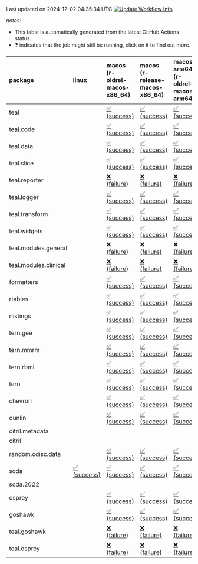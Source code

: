 Last updated on 2024-12-02 04:35:34 UTC [![Update Workflow
Info](https://github.com/averissimo/verdepcheck-status/actions/workflows/update.yaml/badge.svg)](https://github.com/averissimo/verdepcheck-status/actions/workflows/update.yaml)

*notes:*

-   This table is automatically generated from the latest GitHub Actions
    status.
-   ❓ indicates that the job might still be running, click on it to
    find out more.

<table style="width:100%;">
<colgroup>
<col style="width: 1%" />
<col style="width: 6%" />
<col style="width: 7%" />
<col style="width: 7%" />
<col style="width: 7%" />
<col style="width: 7%" />
<col style="width: 7%" />
<col style="width: 7%" />
<col style="width: 7%" />
<col style="width: 7%" />
<col style="width: 7%" />
<col style="width: 7%" />
<col style="width: 7%" />
<col style="width: 7%" />
</colgroup>
<thead>
<tr class="header">
<th style="text-align: left;">package</th>
<th style="text-align: left;">linux</th>
<th style="text-align: left;">macos (r-oldrel-macos-x86_64)</th>
<th style="text-align: left;">macos (r-release-macos-x86_64)</th>
<th style="text-align: left;">macos-arm64 (r-oldrel-macos-arm64)</th>
<th style="text-align: left;">macos-arm64 (r-release-macos-arm64)</th>
<th style="text-align: left;">nosuggests</th>
<th style="text-align: left;">ubuntu-clang</th>
<th style="text-align: left;">ubuntu-gcc12</th>
<th style="text-align: left;">ubuntu-next</th>
<th style="text-align: left;">ubuntu-release</th>
<th style="text-align: left;">windows (r-devel-windows-x86_64)</th>
<th style="text-align: left;">windows (r-oldrel-windows-x86_64)</th>
<th style="text-align: left;">windows (r-release-windows-x86_64)</th>
</tr>
</thead>
<tbody>
<tr class="odd">
<td style="text-align: left;">teal</td>
<td style="text-align: left;"></td>
<td
style="text-align: left;"><a href="https://github.com/insightsengineering/teal/actions/runs/12102060596/job/33742695818">✅
(success)</a></td>
<td
style="text-align: left;"><a href="https://github.com/insightsengineering/teal/actions/runs/12102060596/job/33742695420">✅
(success)</a></td>
<td
style="text-align: left;"><a href="https://github.com/insightsengineering/teal/actions/runs/12102060596/job/33742695692">✅
(success)</a></td>
<td
style="text-align: left;"><a href="https://github.com/insightsengineering/teal/actions/runs/12102060596/job/33742695267">✅
(success)</a></td>
<td
style="text-align: left;"><a href="https://github.com/insightsengineering/teal/actions/runs/12102060596/job/33742695882">✅
(success)</a></td>
<td
style="text-align: left;"><a href="https://github.com/insightsengineering/teal/actions/runs/12102060596/job/33742694910">✅
(success)</a></td>
<td
style="text-align: left;"><a href="https://github.com/insightsengineering/teal/actions/runs/12102060596/job/33742695208">✅
(success)</a></td>
<td
style="text-align: left;"><a href="https://github.com/insightsengineering/teal/actions/runs/12102060596/job/33742695508">✅
(success)</a></td>
<td
style="text-align: left;"><a href="https://github.com/insightsengineering/teal/actions/runs/12102060596/job/33742695643">✅
(success)</a></td>
<td
style="text-align: left;"><a href="https://github.com/insightsengineering/teal/actions/runs/12102060596/job/33742695134">✅
(success)</a></td>
<td
style="text-align: left;"><a href="https://github.com/insightsengineering/teal/actions/runs/12102060596/job/33742695934">✅
(success)</a></td>
<td
style="text-align: left;"><a href="https://github.com/insightsengineering/teal/actions/runs/12102060596/job/33742695579">✅
(success)</a></td>
</tr>
<tr class="even">
<td style="text-align: left;">teal.code</td>
<td style="text-align: left;"></td>
<td
style="text-align: left;"><a href="https://github.com/insightsengineering/teal.code/actions/runs/12102069925/job/33742717298">✅
(success)</a></td>
<td
style="text-align: left;"><a href="https://github.com/insightsengineering/teal.code/actions/runs/12102069925/job/33742716874">✅
(success)</a></td>
<td
style="text-align: left;"><a href="https://github.com/insightsengineering/teal.code/actions/runs/12102069925/job/33742717186">✅
(success)</a></td>
<td
style="text-align: left;"><a href="https://github.com/insightsengineering/teal.code/actions/runs/12102069925/job/33742716753">✅
(success)</a></td>
<td
style="text-align: left;"><a href="https://github.com/insightsengineering/teal.code/actions/runs/12102069925/job/33742717550">✅
(success)</a></td>
<td
style="text-align: left;"><a href="https://github.com/insightsengineering/teal.code/actions/runs/12102069925/job/33742716679">✅
(success)</a></td>
<td
style="text-align: left;"><a href="https://github.com/insightsengineering/teal.code/actions/runs/12102069925/job/33742716813">✅
(success)</a></td>
<td
style="text-align: left;"><a href="https://github.com/insightsengineering/teal.code/actions/runs/12102069925/job/33742717123">✅
(success)</a></td>
<td
style="text-align: left;"><a href="https://github.com/insightsengineering/teal.code/actions/runs/12102069925/job/33742717245">✅
(success)</a></td>
<td
style="text-align: left;"><a href="https://github.com/insightsengineering/teal.code/actions/runs/12102069925/job/33742716467">✅
(success)</a></td>
<td
style="text-align: left;"><a href="https://github.com/insightsengineering/teal.code/actions/runs/12102069925/job/33742717471">✅
(success)</a></td>
<td
style="text-align: left;"><a href="https://github.com/insightsengineering/teal.code/actions/runs/12102069925/job/33742717060">✅
(success)</a></td>
</tr>
<tr class="odd">
<td style="text-align: left;">teal.data</td>
<td style="text-align: left;"></td>
<td
style="text-align: left;"><a href="https://github.com/insightsengineering/teal.data/actions/runs/12102060993/job/33742695307">✅
(success)</a></td>
<td
style="text-align: left;"><a href="https://github.com/insightsengineering/teal.data/actions/runs/12102060993/job/33742694830">✅
(success)</a></td>
<td
style="text-align: left;"><a href="https://github.com/insightsengineering/teal.data/actions/runs/12102060993/job/33742695150">✅
(success)</a></td>
<td
style="text-align: left;"><a href="https://github.com/insightsengineering/teal.data/actions/runs/12102060993/job/33742694655">✅
(success)</a></td>
<td
style="text-align: left;"><a href="https://github.com/insightsengineering/teal.data/actions/runs/12102060993/job/33742695557">✅
(success)</a></td>
<td
style="text-align: left;"><a href="https://github.com/insightsengineering/teal.data/actions/runs/12102060993/job/33742694562">✅
(success)</a></td>
<td
style="text-align: left;"><a href="https://github.com/insightsengineering/teal.data/actions/runs/12102060993/job/33742694740">✅
(success)</a></td>
<td
style="text-align: left;"><a href="https://github.com/insightsengineering/teal.data/actions/runs/12102060993/job/33742695084">✅
(success)</a></td>
<td
style="text-align: left;"><a href="https://github.com/insightsengineering/teal.data/actions/runs/12102060993/job/33742695230">✅
(success)</a></td>
<td
style="text-align: left;"><a href="https://github.com/insightsengineering/teal.data/actions/runs/12102060993/job/33742694221">✅
(success)</a></td>
<td
style="text-align: left;"><a href="https://github.com/insightsengineering/teal.data/actions/runs/12102060993/job/33742695465">✅
(success)</a></td>
<td
style="text-align: left;"><a href="https://github.com/insightsengineering/teal.data/actions/runs/12102060993/job/33742695001">✅
(success)</a></td>
</tr>
<tr class="even">
<td style="text-align: left;">teal.slice</td>
<td style="text-align: left;"></td>
<td
style="text-align: left;"><a href="https://github.com/insightsengineering/teal.slice/actions/runs/12102065388/job/33742707825">✅
(success)</a></td>
<td
style="text-align: left;"><a href="https://github.com/insightsengineering/teal.slice/actions/runs/12102065388/job/33742707275">✅
(success)</a></td>
<td
style="text-align: left;"><a href="https://github.com/insightsengineering/teal.slice/actions/runs/12102065388/job/33742707652">✅
(success)</a></td>
<td
style="text-align: left;"><a href="https://github.com/insightsengineering/teal.slice/actions/runs/12102065388/job/33742707087">✅
(success)</a></td>
<td
style="text-align: left;"><a href="https://github.com/insightsengineering/teal.slice/actions/runs/12102065388/job/33742707750">✅
(success)</a></td>
<td
style="text-align: left;"><a href="https://github.com/insightsengineering/teal.slice/actions/runs/12102065388/job/33742706501">✅
(success)</a></td>
<td
style="text-align: left;"><a href="https://github.com/insightsengineering/teal.slice/actions/runs/12102065388/job/33742706809">✅
(success)</a></td>
<td
style="text-align: left;"><a href="https://github.com/insightsengineering/teal.slice/actions/runs/12102065388/job/33742707189">✅
(success)</a></td>
<td
style="text-align: left;"><a href="https://github.com/insightsengineering/teal.slice/actions/runs/12102065388/job/33742707369">✅
(success)</a></td>
<td
style="text-align: left;"><a href="https://github.com/insightsengineering/teal.slice/actions/runs/12102065388/job/33742706904">❌
(failure)</a></td>
<td
style="text-align: left;"><a href="https://github.com/insightsengineering/teal.slice/actions/runs/12102065388/job/33742708021">❌
(failure)</a></td>
<td
style="text-align: left;"><a href="https://github.com/insightsengineering/teal.slice/actions/runs/12102065388/job/33742707456">❌
(failure)</a></td>
</tr>
<tr class="odd">
<td style="text-align: left;">teal.reporter</td>
<td style="text-align: left;"></td>
<td
style="text-align: left;"><a href="https://github.com/insightsengineering/teal.reporter/actions/runs/12102061779/job/33742697007">❌
(failure)</a></td>
<td
style="text-align: left;"><a href="https://github.com/insightsengineering/teal.reporter/actions/runs/12102061779/job/33742696436">❌
(failure)</a></td>
<td
style="text-align: left;"><a href="https://github.com/insightsengineering/teal.reporter/actions/runs/12102061779/job/33742696750">❌
(failure)</a></td>
<td
style="text-align: left;"><a href="https://github.com/insightsengineering/teal.reporter/actions/runs/12102061779/job/33742696299">❌
(failure)</a></td>
<td
style="text-align: left;"><a href="https://github.com/insightsengineering/teal.reporter/actions/runs/12102061779/job/33742697092">❌
(failure)</a></td>
<td
style="text-align: left;"><a href="https://github.com/insightsengineering/teal.reporter/actions/runs/12102061779/job/33742696233">❌
(failure)</a></td>
<td
style="text-align: left;"><a href="https://github.com/insightsengineering/teal.reporter/actions/runs/12102061779/job/33742696362">❌
(failure)</a></td>
<td
style="text-align: left;"><a href="https://github.com/insightsengineering/teal.reporter/actions/runs/12102061779/job/33742696638">❌
(failure)</a></td>
<td
style="text-align: left;"><a href="https://github.com/insightsengineering/teal.reporter/actions/runs/12102061779/job/33742696840">❌
(failure)</a></td>
<td
style="text-align: left;"><a href="https://github.com/insightsengineering/teal.reporter/actions/runs/12102061779/job/33742695975">❌
(failure)</a></td>
<td
style="text-align: left;"><a href="https://github.com/insightsengineering/teal.reporter/actions/runs/12102061779/job/33742697247">❌
(failure)</a></td>
<td
style="text-align: left;"><a href="https://github.com/insightsengineering/teal.reporter/actions/runs/12102061779/job/33742696562">❌
(failure)</a></td>
</tr>
<tr class="even">
<td style="text-align: left;">teal.logger</td>
<td style="text-align: left;"></td>
<td
style="text-align: left;"><a href="https://github.com/insightsengineering/teal.logger/actions/runs/12102060926/job/33742695691">✅
(success)</a></td>
<td
style="text-align: left;"><a href="https://github.com/insightsengineering/teal.logger/actions/runs/12102060926/job/33742694856">✅
(success)</a></td>
<td
style="text-align: left;"><a href="https://github.com/insightsengineering/teal.logger/actions/runs/12102060926/job/33742695332">✅
(success)</a></td>
<td
style="text-align: left;"><a href="https://github.com/insightsengineering/teal.logger/actions/runs/12102060926/job/33742694658">✅
(success)</a></td>
<td
style="text-align: left;"><a href="https://github.com/insightsengineering/teal.logger/actions/runs/12102060926/job/33742695485">✅
(success)</a></td>
<td
style="text-align: left;"><a href="https://github.com/insightsengineering/teal.logger/actions/runs/12102060926/job/33742694037">✅
(success)</a></td>
<td
style="text-align: left;"><a href="https://github.com/insightsengineering/teal.logger/actions/runs/12102060926/job/33742694553">✅
(success)</a></td>
<td
style="text-align: left;"><a href="https://github.com/insightsengineering/teal.logger/actions/runs/12102060926/job/33742695098">✅
(success)</a></td>
<td
style="text-align: left;"><a href="https://github.com/insightsengineering/teal.logger/actions/runs/12102060926/job/33742695257">✅
(success)</a></td>
<td
style="text-align: left;"><a href="https://github.com/insightsengineering/teal.logger/actions/runs/12102060926/job/33742694424">✅
(success)</a></td>
<td
style="text-align: left;"><a href="https://github.com/insightsengineering/teal.logger/actions/runs/12102060926/job/33742695776">✅
(success)</a></td>
<td
style="text-align: left;"><a href="https://github.com/insightsengineering/teal.logger/actions/runs/12102060926/job/33742695162">✅
(success)</a></td>
</tr>
<tr class="odd">
<td style="text-align: left;">teal.transform</td>
<td style="text-align: left;"></td>
<td
style="text-align: left;"><a href="https://github.com/insightsengineering/teal.transform/actions/runs/12102064665/job/33742704057">✅
(success)</a></td>
<td
style="text-align: left;"><a href="https://github.com/insightsengineering/teal.transform/actions/runs/12102064665/job/33742703138">✅
(success)</a></td>
<td
style="text-align: left;"><a href="https://github.com/insightsengineering/teal.transform/actions/runs/12102064665/job/33742703776">✅
(success)</a></td>
<td
style="text-align: left;"><a href="https://github.com/insightsengineering/teal.transform/actions/runs/12102064665/job/33742702856">✅
(success)</a></td>
<td
style="text-align: left;"><a href="https://github.com/insightsengineering/teal.transform/actions/runs/12102064665/job/33742704494">✅
(success)</a></td>
<td
style="text-align: left;"><a href="https://github.com/insightsengineering/teal.transform/actions/runs/12102064665/job/33742702734">✅
(success)</a></td>
<td
style="text-align: left;"><a href="https://github.com/insightsengineering/teal.transform/actions/runs/12102064665/job/33742702983">✅
(success)</a></td>
<td
style="text-align: left;"><a href="https://github.com/insightsengineering/teal.transform/actions/runs/12102064665/job/33742703629">✅
(success)</a></td>
<td
style="text-align: left;"><a href="https://github.com/insightsengineering/teal.transform/actions/runs/12102064665/job/33742703928">✅
(success)</a></td>
<td
style="text-align: left;"><a href="https://github.com/insightsengineering/teal.transform/actions/runs/12102064665/job/33742702384">✅
(success)</a></td>
<td
style="text-align: left;"><a href="https://github.com/insightsengineering/teal.transform/actions/runs/12102064665/job/33742704331">✅
(success)</a></td>
<td
style="text-align: left;"><a href="https://github.com/insightsengineering/teal.transform/actions/runs/12102064665/job/33742703478">✅
(success)</a></td>
</tr>
<tr class="even">
<td style="text-align: left;">teal.widgets</td>
<td style="text-align: left;"></td>
<td
style="text-align: left;"><a href="https://github.com/insightsengineering/teal.widgets/actions/runs/12102073599/job/33742739413">✅
(success)</a></td>
<td
style="text-align: left;"><a href="https://github.com/insightsengineering/teal.widgets/actions/runs/12102073599/job/33742739123">✅
(success)</a></td>
<td
style="text-align: left;"><a href="https://github.com/insightsengineering/teal.widgets/actions/runs/12102073599/job/33742739318">✅
(success)</a></td>
<td
style="text-align: left;"><a href="https://github.com/insightsengineering/teal.widgets/actions/runs/12102073599/job/33742739043">✅
(success)</a></td>
<td
style="text-align: left;"><a href="https://github.com/insightsengineering/teal.widgets/actions/runs/12102073599/job/33742739537">✅
(success)</a></td>
<td
style="text-align: left;"><a href="https://github.com/insightsengineering/teal.widgets/actions/runs/12102073599/job/33742739008">✅
(success)</a></td>
<td
style="text-align: left;"><a href="https://github.com/insightsengineering/teal.widgets/actions/runs/12102073599/job/33742739075">✅
(success)</a></td>
<td
style="text-align: left;"><a href="https://github.com/insightsengineering/teal.widgets/actions/runs/12102073599/job/33742739284">✅
(success)</a></td>
<td
style="text-align: left;"><a href="https://github.com/insightsengineering/teal.widgets/actions/runs/12102073599/job/33742739364">✅
(success)</a></td>
<td
style="text-align: left;"><a href="https://github.com/insightsengineering/teal.widgets/actions/runs/12102073599/job/33742738876">✅
(success)</a></td>
<td
style="text-align: left;"><a href="https://github.com/insightsengineering/teal.widgets/actions/runs/12102073599/job/33742739501">✅
(success)</a></td>
<td
style="text-align: left;"><a href="https://github.com/insightsengineering/teal.widgets/actions/runs/12102073599/job/33742739237">✅
(success)</a></td>
</tr>
<tr class="odd">
<td style="text-align: left;">teal.modules.general</td>
<td style="text-align: left;"></td>
<td
style="text-align: left;"><a href="https://github.com/insightsengineering/teal.modules.general/actions/runs/12102061013/job/33742695711">❌
(failure)</a></td>
<td
style="text-align: left;"><a href="https://github.com/insightsengineering/teal.modules.general/actions/runs/12102061013/job/33742695119">❌
(failure)</a></td>
<td
style="text-align: left;"><a href="https://github.com/insightsengineering/teal.modules.general/actions/runs/12102061013/job/33742695564">❌
(failure)</a></td>
<td
style="text-align: left;"><a href="https://github.com/insightsengineering/teal.modules.general/actions/runs/12102061013/job/33742694886">❌
(failure)</a></td>
<td
style="text-align: left;"><a href="https://github.com/insightsengineering/teal.modules.general/actions/runs/12102061013/job/33742695642">❌
(failure)</a></td>
<td
style="text-align: left;"><a href="https://github.com/insightsengineering/teal.modules.general/actions/runs/12102061013/job/33742694812">❌
(failure)</a></td>
<td
style="text-align: left;"><a href="https://github.com/insightsengineering/teal.modules.general/actions/runs/12102061013/job/33742694960">❌
(failure)</a></td>
<td
style="text-align: left;"><a href="https://github.com/insightsengineering/teal.modules.general/actions/runs/12102061013/job/33742695201">❌
(failure)</a></td>
<td
style="text-align: left;"><a href="https://github.com/insightsengineering/teal.modules.general/actions/runs/12102061013/job/33742695294">❌
(failure)</a></td>
<td
style="text-align: left;"><a href="https://github.com/insightsengineering/teal.modules.general/actions/runs/12102061013/job/33742694507">❌
(failure)</a></td>
<td
style="text-align: left;"><a href="https://github.com/insightsengineering/teal.modules.general/actions/runs/12102061013/job/33742695791">❌
(failure)</a></td>
<td
style="text-align: left;"><a href="https://github.com/insightsengineering/teal.modules.general/actions/runs/12102061013/job/33742695384">❌
(failure)</a></td>
</tr>
<tr class="even">
<td style="text-align: left;">teal.modules.clinical</td>
<td style="text-align: left;"></td>
<td
style="text-align: left;"><a href="https://github.com/insightsengineering/teal.modules.clinical/actions/runs/12102068295/job/33742714961">❌
(failure)</a></td>
<td
style="text-align: left;"><a href="https://github.com/insightsengineering/teal.modules.clinical/actions/runs/12102068295/job/33742714512">❌
(failure)</a></td>
<td
style="text-align: left;"><a href="https://github.com/insightsengineering/teal.modules.clinical/actions/runs/12102068295/job/33742714822">❌
(failure)</a></td>
<td
style="text-align: left;"><a href="https://github.com/insightsengineering/teal.modules.clinical/actions/runs/12102068295/job/33742714312">❌
(failure)</a></td>
<td
style="text-align: left;"><a href="https://github.com/insightsengineering/teal.modules.clinical/actions/runs/12102068295/job/33742715032">❌
(failure)</a></td>
<td
style="text-align: left;"><a href="https://github.com/insightsengineering/teal.modules.clinical/actions/runs/12102068295/job/33742713500">❌
(failure)</a></td>
<td
style="text-align: left;"><a href="https://github.com/insightsengineering/teal.modules.clinical/actions/runs/12102068295/job/33742714199">❌
(failure)</a></td>
<td
style="text-align: left;"><a href="https://github.com/insightsengineering/teal.modules.clinical/actions/runs/12102068295/job/33742714597">❌
(failure)</a></td>
<td
style="text-align: left;"><a href="https://github.com/insightsengineering/teal.modules.clinical/actions/runs/12102068295/job/33742714761">❌
(failure)</a></td>
<td
style="text-align: left;"><a href="https://github.com/insightsengineering/teal.modules.clinical/actions/runs/12102068295/job/33742713873">❌
(failure)</a></td>
<td
style="text-align: left;"><a href="https://github.com/insightsengineering/teal.modules.clinical/actions/runs/12102068295/job/33742715109">❌
(failure)</a></td>
<td
style="text-align: left;"><a href="https://github.com/insightsengineering/teal.modules.clinical/actions/runs/12102068295/job/33742714704">❌
(failure)</a></td>
</tr>
<tr class="odd">
<td style="text-align: left;">formatters</td>
<td style="text-align: left;"></td>
<td
style="text-align: left;"><a href="https://github.com/insightsengineering/formatters/actions/runs/12102065886/job/33742707650">✅
(success)</a></td>
<td
style="text-align: left;"><a href="https://github.com/insightsengineering/formatters/actions/runs/12102065886/job/33742707168">✅
(success)</a></td>
<td
style="text-align: left;"><a href="https://github.com/insightsengineering/formatters/actions/runs/12102065886/job/33742707462">✅
(success)</a></td>
<td
style="text-align: left;"><a href="https://github.com/insightsengineering/formatters/actions/runs/12102065886/job/33742706985">✅
(success)</a></td>
<td
style="text-align: left;"><a href="https://github.com/insightsengineering/formatters/actions/runs/12102065886/job/33742707943">✅
(success)</a></td>
<td
style="text-align: left;"><a href="https://github.com/insightsengineering/formatters/actions/runs/12102065886/job/33742706902">✅
(success)</a></td>
<td
style="text-align: left;"><a href="https://github.com/insightsengineering/formatters/actions/runs/12102065886/job/33742707075">✅
(success)</a></td>
<td
style="text-align: left;"><a href="https://github.com/insightsengineering/formatters/actions/runs/12102065886/job/33742707386">✅
(success)</a></td>
<td
style="text-align: left;"><a href="https://github.com/insightsengineering/formatters/actions/runs/12102065886/job/33742707545">✅
(success)</a></td>
<td
style="text-align: left;"><a href="https://github.com/insightsengineering/formatters/actions/runs/12102065886/job/33742706626">✅
(success)</a></td>
<td
style="text-align: left;"><a href="https://github.com/insightsengineering/formatters/actions/runs/12102065886/job/33742707818">✅
(success)</a></td>
<td
style="text-align: left;"><a href="https://github.com/insightsengineering/formatters/actions/runs/12102065886/job/33742707320">✅
(success)</a></td>
</tr>
<tr class="even">
<td style="text-align: left;">rtables</td>
<td style="text-align: left;"></td>
<td
style="text-align: left;"><a href="https://github.com/insightsengineering/rtables/actions/runs/12102060710/job/33742695205">✅
(success)</a></td>
<td
style="text-align: left;"><a href="https://github.com/insightsengineering/rtables/actions/runs/12102060710/job/33742694845">✅
(success)</a></td>
<td
style="text-align: left;"><a href="https://github.com/insightsengineering/rtables/actions/runs/12102060710/job/33742695060">✅
(success)</a></td>
<td
style="text-align: left;"><a href="https://github.com/insightsengineering/rtables/actions/runs/12102060710/job/33742694674">✅
(success)</a></td>
<td
style="text-align: left;"><a href="https://github.com/insightsengineering/rtables/actions/runs/12102060710/job/33742695417">❌
(failure)</a></td>
<td
style="text-align: left;"><a href="https://github.com/insightsengineering/rtables/actions/runs/12102060710/job/33742694193">✅
(success)</a></td>
<td
style="text-align: left;"><a href="https://github.com/insightsengineering/rtables/actions/runs/12102060710/job/33742694584">✅
(success)</a></td>
<td
style="text-align: left;"><a href="https://github.com/insightsengineering/rtables/actions/runs/12102060710/job/33742694918">✅
(success)</a></td>
<td
style="text-align: left;"><a href="https://github.com/insightsengineering/rtables/actions/runs/12102060710/job/33742695132">✅
(success)</a></td>
<td
style="text-align: left;"><a href="https://github.com/insightsengineering/rtables/actions/runs/12102060710/job/33742694494">✅
(success)</a></td>
<td
style="text-align: left;"><a href="https://github.com/insightsengineering/rtables/actions/runs/12102060710/job/33742695350">✅
(success)</a></td>
<td
style="text-align: left;"><a href="https://github.com/insightsengineering/rtables/actions/runs/12102060710/job/33742694990">✅
(success)</a></td>
</tr>
<tr class="odd">
<td style="text-align: left;">rlistings</td>
<td style="text-align: left;"></td>
<td
style="text-align: left;"><a href="https://github.com/insightsengineering/rlistings/actions/runs/12102061434/job/33742696269">✅
(success)</a></td>
<td
style="text-align: left;"><a href="https://github.com/insightsengineering/rlistings/actions/runs/12102061434/job/33742695849">✅
(success)</a></td>
<td
style="text-align: left;"><a href="https://github.com/insightsengineering/rlistings/actions/runs/12102061434/job/33742696108">✅
(success)</a></td>
<td
style="text-align: left;"><a href="https://github.com/insightsengineering/rlistings/actions/runs/12102061434/job/33742695715">✅
(success)</a></td>
<td
style="text-align: left;"><a href="https://github.com/insightsengineering/rlistings/actions/runs/12102061434/job/33742696492">✅
(success)</a></td>
<td
style="text-align: left;"><a href="https://github.com/insightsengineering/rlistings/actions/runs/12102061434/job/33742695790">✅
(success)</a></td>
<td
style="text-align: left;"><a href="https://github.com/insightsengineering/rlistings/actions/runs/12102061434/job/33742695906">✅
(success)</a></td>
<td
style="text-align: left;"><a href="https://github.com/insightsengineering/rlistings/actions/runs/12102061434/job/33742696187">✅
(success)</a></td>
<td
style="text-align: left;"><a href="https://github.com/insightsengineering/rlistings/actions/runs/12102061434/job/33742696323">✅
(success)</a></td>
<td
style="text-align: left;"><a href="https://github.com/insightsengineering/rlistings/actions/runs/12102061434/job/33742695504">✅
(success)</a></td>
<td
style="text-align: left;"><a href="https://github.com/insightsengineering/rlistings/actions/runs/12102061434/job/33742696382">✅
(success)</a></td>
<td
style="text-align: left;"><a href="https://github.com/insightsengineering/rlistings/actions/runs/12102061434/job/33742695964">✅
(success)</a></td>
</tr>
<tr class="even">
<td style="text-align: left;">tern.gee</td>
<td style="text-align: left;"></td>
<td
style="text-align: left;"><a href="https://github.com/insightsengineering/tern.gee/actions/runs/12102066555/job/33742709762">✅
(success)</a></td>
<td
style="text-align: left;"><a href="https://github.com/insightsengineering/tern.gee/actions/runs/12102066555/job/33742709262">✅
(success)</a></td>
<td
style="text-align: left;"><a href="https://github.com/insightsengineering/tern.gee/actions/runs/12102066555/job/33742709614">✅
(success)</a></td>
<td
style="text-align: left;"><a href="https://github.com/insightsengineering/tern.gee/actions/runs/12102066555/job/33742709113">✅
(success)</a></td>
<td
style="text-align: left;"><a href="https://github.com/insightsengineering/tern.gee/actions/runs/12102066555/job/33742709967">✅
(success)</a></td>
<td
style="text-align: left;"><a href="https://github.com/insightsengineering/tern.gee/actions/runs/12102066555/job/33742709036">✅
(success)</a></td>
<td
style="text-align: left;"><a href="https://github.com/insightsengineering/tern.gee/actions/runs/12102066555/job/33742709194">✅
(success)</a></td>
<td
style="text-align: left;"><a href="https://github.com/insightsengineering/tern.gee/actions/runs/12102066555/job/33742709533">✅
(success)</a></td>
<td
style="text-align: left;"><a href="https://github.com/insightsengineering/tern.gee/actions/runs/12102066555/job/33742709701">✅
(success)</a></td>
<td
style="text-align: left;"><a href="https://github.com/insightsengineering/tern.gee/actions/runs/12102066555/job/33742708704">✅
(success)</a></td>
<td
style="text-align: left;"><a href="https://github.com/insightsengineering/tern.gee/actions/runs/12102066555/job/33742709891">✅
(success)</a></td>
<td
style="text-align: left;"><a href="https://github.com/insightsengineering/tern.gee/actions/runs/12102066555/job/33742709444">✅
(success)</a></td>
</tr>
<tr class="odd">
<td style="text-align: left;">tern.mmrm</td>
<td style="text-align: left;"></td>
<td
style="text-align: left;"><a href="https://github.com/insightsengineering/tern.mmrm/actions/runs/12102073131/job/33742738561">✅
(success)</a></td>
<td
style="text-align: left;"><a href="https://github.com/insightsengineering/tern.mmrm/actions/runs/12102073131/job/33742738290">✅
(success)</a></td>
<td
style="text-align: left;"><a href="https://github.com/insightsengineering/tern.mmrm/actions/runs/12102073131/job/33742738468">✅
(success)</a></td>
<td
style="text-align: left;"><a href="https://github.com/insightsengineering/tern.mmrm/actions/runs/12102073131/job/33742738203">✅
(success)</a></td>
<td
style="text-align: left;"><a href="https://github.com/insightsengineering/tern.mmrm/actions/runs/12102073131/job/33742738510">✅
(success)</a></td>
<td
style="text-align: left;"><a href="https://github.com/insightsengineering/tern.mmrm/actions/runs/12102073131/job/33742737950">✅
(success)</a></td>
<td
style="text-align: left;"><a href="https://github.com/insightsengineering/tern.mmrm/actions/runs/12102073131/job/33742738078">✅
(success)</a></td>
<td
style="text-align: left;"><a href="https://github.com/insightsengineering/tern.mmrm/actions/runs/12102073131/job/33742738243">✅
(success)</a></td>
<td
style="text-align: left;"><a href="https://github.com/insightsengineering/tern.mmrm/actions/runs/12102073131/job/33742738336">✅
(success)</a></td>
<td
style="text-align: left;"><a href="https://github.com/insightsengineering/tern.mmrm/actions/runs/12102073131/job/33742738132">✅
(success)</a></td>
<td
style="text-align: left;"><a href="https://github.com/insightsengineering/tern.mmrm/actions/runs/12102073131/job/33742738665">✅
(success)</a></td>
<td
style="text-align: left;"><a href="https://github.com/insightsengineering/tern.mmrm/actions/runs/12102073131/job/33742738391">✅
(success)</a></td>
</tr>
<tr class="even">
<td style="text-align: left;">tern.rbmi</td>
<td style="text-align: left;"></td>
<td
style="text-align: left;"><a href="https://github.com/insightsengineering/tern.rbmi/actions/runs/12102065800/job/33742707693">✅
(success)</a></td>
<td
style="text-align: left;"><a href="https://github.com/insightsengineering/tern.rbmi/actions/runs/12102065800/job/33742707080">✅
(success)</a></td>
<td
style="text-align: left;"><a href="https://github.com/insightsengineering/tern.rbmi/actions/runs/12102065800/job/33742707488">✅
(success)</a></td>
<td
style="text-align: left;"><a href="https://github.com/insightsengineering/tern.rbmi/actions/runs/12102065800/job/33742706759">✅
(success)</a></td>
<td
style="text-align: left;"><a href="https://github.com/insightsengineering/tern.rbmi/actions/runs/12102065800/job/33742707796">✅
(success)</a></td>
<td
style="text-align: left;"><a href="https://github.com/insightsengineering/tern.rbmi/actions/runs/12102065800/job/33742706660">✅
(success)</a></td>
<td
style="text-align: left;"><a href="https://github.com/insightsengineering/tern.rbmi/actions/runs/12102065800/job/33742706876">✅
(success)</a></td>
<td
style="text-align: left;"><a href="https://github.com/insightsengineering/tern.rbmi/actions/runs/12102065800/job/33742707209">✅
(success)</a></td>
<td
style="text-align: left;"><a href="https://github.com/insightsengineering/tern.rbmi/actions/runs/12102065800/job/33742707392">✅
(success)</a></td>
<td
style="text-align: left;"><a href="https://github.com/insightsengineering/tern.rbmi/actions/runs/12102065800/job/33742706391">✅
(success)</a></td>
<td
style="text-align: left;"><a href="https://github.com/insightsengineering/tern.rbmi/actions/runs/12102065800/job/33742707927">✅
(success)</a></td>
<td
style="text-align: left;"><a href="https://github.com/insightsengineering/tern.rbmi/actions/runs/12102065800/job/33742707299">✅
(success)</a></td>
</tr>
<tr class="odd">
<td style="text-align: left;">tern</td>
<td style="text-align: left;"></td>
<td
style="text-align: left;"><a href="https://github.com/insightsengineering/tern/actions/runs/12102062047/job/33742700778">✅
(success)</a></td>
<td
style="text-align: left;"><a href="https://github.com/insightsengineering/tern/actions/runs/12102062047/job/33742700243">✅
(success)</a></td>
<td
style="text-align: left;"><a href="https://github.com/insightsengineering/tern/actions/runs/12102062047/job/33742700631">✅
(success)</a></td>
<td
style="text-align: left;"><a href="https://github.com/insightsengineering/tern/actions/runs/12102062047/job/33742700045">✅
(success)</a></td>
<td
style="text-align: left;"><a href="https://github.com/insightsengineering/tern/actions/runs/12102062047/job/33742701129">✅
(success)</a></td>
<td
style="text-align: left;"><a href="https://github.com/insightsengineering/tern/actions/runs/12102062047/job/33742700144">✅
(success)</a></td>
<td
style="text-align: left;"><a href="https://github.com/insightsengineering/tern/actions/runs/12102062047/job/33742700351">✅
(success)</a></td>
<td
style="text-align: left;"><a href="https://github.com/insightsengineering/tern/actions/runs/12102062047/job/33742700696">✅
(success)</a></td>
<td
style="text-align: left;"><a href="https://github.com/insightsengineering/tern/actions/runs/12102062047/job/33742700857">✅
(success)</a></td>
<td
style="text-align: left;"><a href="https://github.com/insightsengineering/tern/actions/runs/12102062047/job/33742699778">✅
(success)</a></td>
<td
style="text-align: left;"><a href="https://github.com/insightsengineering/tern/actions/runs/12102062047/job/33742700946">✅
(success)</a></td>
<td
style="text-align: left;"><a href="https://github.com/insightsengineering/tern/actions/runs/12102062047/job/33742700469">✅
(success)</a></td>
</tr>
<tr class="even">
<td style="text-align: left;">chevron</td>
<td style="text-align: left;"></td>
<td
style="text-align: left;"><a href="https://github.com/insightsengineering/chevron/actions/runs/12102067511/job/33742713345">✅
(success)</a></td>
<td
style="text-align: left;"><a href="https://github.com/insightsengineering/chevron/actions/runs/12102067511/job/33742712660">✅
(success)</a></td>
<td
style="text-align: left;"><a href="https://github.com/insightsengineering/chevron/actions/runs/12102067511/job/33742713155">✅
(success)</a></td>
<td
style="text-align: left;"><a href="https://github.com/insightsengineering/chevron/actions/runs/12102067511/job/33742712480">✅
(success)</a></td>
<td
style="text-align: left;"><a href="https://github.com/insightsengineering/chevron/actions/runs/12102067511/job/33742713475">✅
(success)</a></td>
<td
style="text-align: left;"><a href="https://github.com/insightsengineering/chevron/actions/runs/12102067511/job/33742712385">✅
(success)</a></td>
<td
style="text-align: left;"><a href="https://github.com/insightsengineering/chevron/actions/runs/12102067511/job/33742712567">✅
(success)</a></td>
<td
style="text-align: left;"><a href="https://github.com/insightsengineering/chevron/actions/runs/12102067511/job/33742712868">✅
(success)</a></td>
<td
style="text-align: left;"><a href="https://github.com/insightsengineering/chevron/actions/runs/12102067511/job/33742713057">✅
(success)</a></td>
<td
style="text-align: left;"><a href="https://github.com/insightsengineering/chevron/actions/runs/12102067511/job/33742712075">✅
(success)</a></td>
<td
style="text-align: left;"><a href="https://github.com/insightsengineering/chevron/actions/runs/12102067511/job/33742713609">✅
(success)</a></td>
<td
style="text-align: left;"><a href="https://github.com/insightsengineering/chevron/actions/runs/12102067511/job/33742712961">✅
(success)</a></td>
</tr>
<tr class="odd">
<td style="text-align: left;">dunlin</td>
<td style="text-align: left;"></td>
<td
style="text-align: left;"><a href="https://github.com/insightsengineering/dunlin/actions/runs/12102067254/job/33742712702">✅
(success)</a></td>
<td
style="text-align: left;"><a href="https://github.com/insightsengineering/dunlin/actions/runs/12102067254/job/33742712041">✅
(success)</a></td>
<td
style="text-align: left;"><a href="https://github.com/insightsengineering/dunlin/actions/runs/12102067254/job/33742712500">✅
(success)</a></td>
<td
style="text-align: left;"><a href="https://github.com/insightsengineering/dunlin/actions/runs/12102067254/job/33742711826">✅
(success)</a></td>
<td
style="text-align: left;"><a href="https://github.com/insightsengineering/dunlin/actions/runs/12102067254/job/33742713088">✅
(success)</a></td>
<td
style="text-align: left;"><a href="https://github.com/insightsengineering/dunlin/actions/runs/12102067254/job/33742711720">✅
(success)</a></td>
<td
style="text-align: left;"><a href="https://github.com/insightsengineering/dunlin/actions/runs/12102067254/job/33742711951">✅
(success)</a></td>
<td
style="text-align: left;"><a href="https://github.com/insightsengineering/dunlin/actions/runs/12102067254/job/33742712399">✅
(success)</a></td>
<td
style="text-align: left;"><a href="https://github.com/insightsengineering/dunlin/actions/runs/12102067254/job/33742712597">✅
(success)</a></td>
<td
style="text-align: left;"><a href="https://github.com/insightsengineering/dunlin/actions/runs/12102067254/job/33742711441">✅
(success)</a></td>
<td
style="text-align: left;"><a href="https://github.com/insightsengineering/dunlin/actions/runs/12102067254/job/33742712957">✅
(success)</a></td>
<td
style="text-align: left;"><a href="https://github.com/insightsengineering/dunlin/actions/runs/12102067254/job/33742712284">✅
(success)</a></td>
</tr>
<tr class="even">
<td style="text-align: left;">citril.metadata</td>
<td style="text-align: left;"></td>
<td style="text-align: left;"></td>
<td style="text-align: left;"></td>
<td style="text-align: left;"></td>
<td style="text-align: left;"></td>
<td style="text-align: left;"></td>
<td style="text-align: left;"></td>
<td style="text-align: left;"></td>
<td style="text-align: left;"></td>
<td style="text-align: left;"></td>
<td style="text-align: left;"></td>
<td style="text-align: left;"></td>
<td style="text-align: left;"></td>
</tr>
<tr class="odd">
<td style="text-align: left;">citril</td>
<td style="text-align: left;"></td>
<td style="text-align: left;"></td>
<td style="text-align: left;"></td>
<td style="text-align: left;"></td>
<td style="text-align: left;"></td>
<td style="text-align: left;"></td>
<td style="text-align: left;"></td>
<td style="text-align: left;"></td>
<td style="text-align: left;"></td>
<td style="text-align: left;"></td>
<td style="text-align: left;"></td>
<td style="text-align: left;"></td>
<td style="text-align: left;"></td>
</tr>
<tr class="even">
<td style="text-align: left;">random.cdisc.data</td>
<td style="text-align: left;"></td>
<td
style="text-align: left;"><a href="https://github.com/insightsengineering/random.cdisc.data/actions/runs/12102066462/job/33742708616">✅
(success)</a></td>
<td
style="text-align: left;"><a href="https://github.com/insightsengineering/random.cdisc.data/actions/runs/12102066462/job/33742708208">✅
(success)</a></td>
<td
style="text-align: left;"><a href="https://github.com/insightsengineering/random.cdisc.data/actions/runs/12102066462/job/33742708457">✅
(success)</a></td>
<td
style="text-align: left;"><a href="https://github.com/insightsengineering/random.cdisc.data/actions/runs/12102066462/job/33742708141">✅
(success)</a></td>
<td
style="text-align: left;"><a href="https://github.com/insightsengineering/random.cdisc.data/actions/runs/12102066462/job/33742708931">✅
(success)</a></td>
<td
style="text-align: left;"><a href="https://github.com/insightsengineering/random.cdisc.data/actions/runs/12102066462/job/33742707640">✅
(success)</a></td>
<td
style="text-align: left;"><a href="https://github.com/insightsengineering/random.cdisc.data/actions/runs/12102066462/job/33742708062">✅
(success)</a></td>
<td
style="text-align: left;"><a href="https://github.com/insightsengineering/random.cdisc.data/actions/runs/12102066462/job/33742708546">✅
(success)</a></td>
<td
style="text-align: left;"><a href="https://github.com/insightsengineering/random.cdisc.data/actions/runs/12102066462/job/33742708693">✅
(success)</a></td>
<td
style="text-align: left;"><a href="https://github.com/insightsengineering/random.cdisc.data/actions/runs/12102066462/job/33742707960">✅
(success)</a></td>
<td
style="text-align: left;"><a href="https://github.com/insightsengineering/random.cdisc.data/actions/runs/12102066462/job/33742708773">✅
(success)</a></td>
<td
style="text-align: left;"><a href="https://github.com/insightsengineering/random.cdisc.data/actions/runs/12102066462/job/33742708281">✅
(success)</a></td>
</tr>
<tr class="odd">
<td style="text-align: left;">scda</td>
<td
style="text-align: left;"><a href="https://github.com/insightsengineering/scda/actions/runs/10437595381/job/28903953758">✅
(success)</a></td>
<td
style="text-align: left;"><a href="https://github.com/insightsengineering/scda/actions/runs/10437595381/job/28903953430">✅
(success)</a></td>
<td
style="text-align: left;"><a href="https://github.com/insightsengineering/scda/actions/runs/10437595381/job/28903953031">✅
(success)</a></td>
<td
style="text-align: left;"><a href="https://github.com/insightsengineering/scda/actions/runs/10437595381/job/28903953278">✅
(success)</a></td>
<td
style="text-align: left;"><a href="https://github.com/insightsengineering/scda/actions/runs/10437595381/job/28903952896">✅
(success)</a></td>
<td
style="text-align: left;"><a href="https://github.com/insightsengineering/scda/actions/runs/10437595381/job/28903953675">❌
(failure)</a></td>
<td
style="text-align: left;"><a href="https://github.com/insightsengineering/scda/actions/runs/10437595381/job/28903952832">✅
(success)</a></td>
<td
style="text-align: left;"><a href="https://github.com/insightsengineering/scda/actions/runs/10437595381/job/28903952973">✅
(success)</a></td>
<td
style="text-align: left;"><a href="https://github.com/insightsengineering/scda/actions/runs/10437595381/job/28903953208">✅
(success)</a></td>
<td
style="text-align: left;"><a href="https://github.com/insightsengineering/scda/actions/runs/10437595381/job/28903953361">✅
(success)</a></td>
<td
style="text-align: left;"><a href="https://github.com/insightsengineering/scda/actions/runs/10437595381/job/28903952629">✅
(success)</a></td>
<td
style="text-align: left;"><a href="https://github.com/insightsengineering/scda/actions/runs/10437595381/job/28903953574">✅
(success)</a></td>
<td
style="text-align: left;"><a href="https://github.com/insightsengineering/scda/actions/runs/10437595381/job/28903953140">✅
(success)</a></td>
</tr>
<tr class="even">
<td style="text-align: left;">scda.2022</td>
<td style="text-align: left;"></td>
<td style="text-align: left;"></td>
<td style="text-align: left;"></td>
<td style="text-align: left;"></td>
<td style="text-align: left;"></td>
<td style="text-align: left;"></td>
<td style="text-align: left;"></td>
<td style="text-align: left;"></td>
<td style="text-align: left;"></td>
<td style="text-align: left;"></td>
<td style="text-align: left;"></td>
<td style="text-align: left;"></td>
<td style="text-align: left;"></td>
</tr>
<tr class="odd">
<td style="text-align: left;">osprey</td>
<td style="text-align: left;"></td>
<td
style="text-align: left;"><a href="https://github.com/insightsengineering/osprey/actions/runs/12102070673/job/33742726140">✅
(success)</a></td>
<td
style="text-align: left;"><a href="https://github.com/insightsengineering/osprey/actions/runs/12102070673/job/33742725830">✅
(success)</a></td>
<td
style="text-align: left;"><a href="https://github.com/insightsengineering/osprey/actions/runs/12102070673/job/33742726028">✅
(success)</a></td>
<td
style="text-align: left;"><a href="https://github.com/insightsengineering/osprey/actions/runs/12102070673/job/33742725725">✅
(success)</a></td>
<td
style="text-align: left;"><a href="https://github.com/insightsengineering/osprey/actions/runs/12102070673/job/33742726383">✅
(success)</a></td>
<td
style="text-align: left;"><a href="https://github.com/insightsengineering/osprey/actions/runs/12102070673/job/33742725771">✅
(success)</a></td>
<td
style="text-align: left;"><a href="https://github.com/insightsengineering/osprey/actions/runs/12102070673/job/33742725891">✅
(success)</a></td>
<td
style="text-align: left;"><a href="https://github.com/insightsengineering/osprey/actions/runs/12102070673/job/33742726083">✅
(success)</a></td>
<td
style="text-align: left;"><a href="https://github.com/insightsengineering/osprey/actions/runs/12102070673/job/33742726195">✅
(success)</a></td>
<td
style="text-align: left;"><a href="https://github.com/insightsengineering/osprey/actions/runs/12102070673/job/33742725564">✅
(success)</a></td>
<td
style="text-align: left;"><a href="https://github.com/insightsengineering/osprey/actions/runs/12102070673/job/33742726256">✅
(success)</a></td>
<td
style="text-align: left;"><a href="https://github.com/insightsengineering/osprey/actions/runs/12102070673/job/33742725936">✅
(success)</a></td>
</tr>
<tr class="even">
<td style="text-align: left;">goshawk</td>
<td style="text-align: left;"></td>
<td
style="text-align: left;"><a href="https://github.com/insightsengineering/goshawk/actions/runs/12102065682/job/33742708204">✅
(success)</a></td>
<td
style="text-align: left;"><a href="https://github.com/insightsengineering/goshawk/actions/runs/12102065682/job/33742707692">✅
(success)</a></td>
<td
style="text-align: left;"><a href="https://github.com/insightsengineering/goshawk/actions/runs/12102065682/job/33742708057">✅
(success)</a></td>
<td
style="text-align: left;"><a href="https://github.com/insightsengineering/goshawk/actions/runs/12102065682/job/33742707450">✅
(success)</a></td>
<td
style="text-align: left;"><a href="https://github.com/insightsengineering/goshawk/actions/runs/12102065682/job/33742708286">✅
(success)</a></td>
<td
style="text-align: left;"><a href="https://github.com/insightsengineering/goshawk/actions/runs/12102065682/job/33742706890">✅
(success)</a></td>
<td
style="text-align: left;"><a href="https://github.com/insightsengineering/goshawk/actions/runs/12102065682/job/33742707331">❌
(failure)</a></td>
<td
style="text-align: left;"><a href="https://github.com/insightsengineering/goshawk/actions/runs/12102065682/job/33742707769">✅
(success)</a></td>
<td
style="text-align: left;"><a href="https://github.com/insightsengineering/goshawk/actions/runs/12102065682/job/33742707955">✅
(success)</a></td>
<td
style="text-align: left;"><a href="https://github.com/insightsengineering/goshawk/actions/runs/12102065682/job/33742707224">✅
(success)</a></td>
<td
style="text-align: left;"><a href="https://github.com/insightsengineering/goshawk/actions/runs/12102065682/job/33742708369">✅
(success)</a></td>
<td
style="text-align: left;"><a href="https://github.com/insightsengineering/goshawk/actions/runs/12102065682/job/33742707838">✅
(success)</a></td>
</tr>
<tr class="odd">
<td style="text-align: left;">teal.goshawk</td>
<td style="text-align: left;"></td>
<td
style="text-align: left;"><a href="https://github.com/insightsengineering/teal.goshawk/actions/runs/12102065383/job/33742707891">❌
(failure)</a></td>
<td
style="text-align: left;"><a href="https://github.com/insightsengineering/teal.goshawk/actions/runs/12102065383/job/33742707280">❌
(failure)</a></td>
<td
style="text-align: left;"><a href="https://github.com/insightsengineering/teal.goshawk/actions/runs/12102065383/job/33742707702">❌
(failure)</a></td>
<td
style="text-align: left;"><a href="https://github.com/insightsengineering/teal.goshawk/actions/runs/12102065383/job/33742707073">❌
(failure)</a></td>
<td
style="text-align: left;"><a href="https://github.com/insightsengineering/teal.goshawk/actions/runs/12102065383/job/33742707997">❌
(failure)</a></td>
<td
style="text-align: left;"><a href="https://github.com/insightsengineering/teal.goshawk/actions/runs/12102065383/job/33742706548">❌
(failure)</a></td>
<td
style="text-align: left;"><a href="https://github.com/insightsengineering/teal.goshawk/actions/runs/12102065383/job/33742706967">❌
(failure)</a></td>
<td
style="text-align: left;"><a href="https://github.com/insightsengineering/teal.goshawk/actions/runs/12102065383/job/33742707382">❌
(failure)</a></td>
<td
style="text-align: left;"><a href="https://github.com/insightsengineering/teal.goshawk/actions/runs/12102065383/job/33742707592">❌
(failure)</a></td>
<td
style="text-align: left;"><a href="https://github.com/insightsengineering/teal.goshawk/actions/runs/12102065383/job/33742706868">❌
(failure)</a></td>
<td
style="text-align: left;"><a href="https://github.com/insightsengineering/teal.goshawk/actions/runs/12102065383/job/33742708102">❌
(failure)</a></td>
<td
style="text-align: left;"><a href="https://github.com/insightsengineering/teal.goshawk/actions/runs/12102065383/job/33742707493">❌
(failure)</a></td>
</tr>
<tr class="even">
<td style="text-align: left;">teal.osprey</td>
<td style="text-align: left;"></td>
<td
style="text-align: left;"><a href="https://github.com/insightsengineering/teal.osprey/actions/runs/12102070029/job/33742717336">❌
(failure)</a></td>
<td
style="text-align: left;"><a href="https://github.com/insightsengineering/teal.osprey/actions/runs/12102070029/job/33742716909">❌
(failure)</a></td>
<td
style="text-align: left;"><a href="https://github.com/insightsengineering/teal.osprey/actions/runs/12102070029/job/33742717234">❌
(failure)</a></td>
<td
style="text-align: left;"><a href="https://github.com/insightsengineering/teal.osprey/actions/runs/12102070029/job/33742716704">❌
(failure)</a></td>
<td
style="text-align: left;"><a href="https://github.com/insightsengineering/teal.osprey/actions/runs/12102070029/job/33742717472">❌
(failure)</a></td>
<td
style="text-align: left;"><a href="https://github.com/insightsengineering/teal.osprey/actions/runs/12102070029/job/33742716767">❌
(failure)</a></td>
<td
style="text-align: left;"><a href="https://github.com/insightsengineering/teal.osprey/actions/runs/12102070029/job/33742716842">❌
(failure)</a></td>
<td
style="text-align: left;"><a href="https://github.com/insightsengineering/teal.osprey/actions/runs/12102070029/job/33742717013">❌
(failure)</a></td>
<td
style="text-align: left;"><a href="https://github.com/insightsengineering/teal.osprey/actions/runs/12102070029/job/33742717176">❌
(failure)</a></td>
<td
style="text-align: left;"><a href="https://github.com/insightsengineering/teal.osprey/actions/runs/12102070029/job/33742716506">❌
(failure)</a></td>
<td
style="text-align: left;"><a href="https://github.com/insightsengineering/teal.osprey/actions/runs/12102070029/job/33742717407">❌
(failure)</a></td>
<td
style="text-align: left;"><a href="https://github.com/insightsengineering/teal.osprey/actions/runs/12102070029/job/33742717088">❌
(failure)</a></td>
</tr>
</tbody>
</table>
